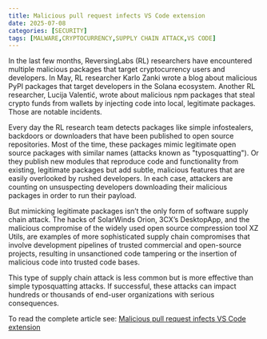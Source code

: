 ```yaml
---
title: Malicious pull request infects VS Code extension
date: 2025-07-08
categories: [SECURITY]
tags: [MALWARE,CRYPTOCURRENCY,SUPPLY CHAIN ATTACK,VS CODE]
---
```


In the last few months, ReversingLabs (RL) researchers have encountered multiple malicious packages that target cryptocurrency users and developers. In May, RL researcher Karlo Zanki wrote a blog about malicious PyPI packages that target developers in the Solana ecosystem. Another RL researcher, Lucija Valentić, wrote about malicious npm packages that steal crypto funds from wallets by injecting code into local, legitimate packages. Those are notable incidents.

Every day the RL research team detects packages like simple infostealers, backdoors or downloaders that have been published to open source repositories. Most of the time, these packages mimic legitimate open source packages with similar names (attacks known as "typosquatting"). Or they publish new modules that reproduce code and functionality from existing, legitimate packages but add subtle, malicious features that are easily overlooked by rushed developers. In each case, attackers are counting on unsuspecting developers downloading their malicious packages in order to run their payload.

But mimicking legitimate packages isn’t the only form of software supply chain attack. The hacks of SolarWinds Orion, 3CX’s DesktopApp, and the malicious compromise of the widely used open source compression tool XZ Utils, are examples of more sophisticated supply chain compromises that involve development pipelines of trusted commercial and open-source projects, resulting in unsanctioned code tampering or the insertion of malicious code into trusted code bases.

This type of supply chain attack is less common but is more effective than simple typosquatting attacks. If successful, these attacks can impact hundreds or thousands of end-user organizations with serious consequences.

To read the complete article see: [Malicious pull request infects VS Code extension](https://www.reversinglabs.com/blog/malicious-pull-request-infects-vscode-extension)